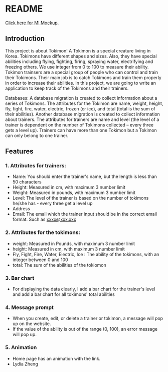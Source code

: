 # README

[Click here for MI Mockup](https://github.com/lydiazheng/276_assign2/blob/master/cmpt276-A2%20UI%20Mockup.pdf).

## Introduction
This project is about Tokimon! A Tokimon is a special creature living in Korea. Tokimons have different shapes and sizes. Also, they have special abilities including flying, fighting, firing, spraying water, electrifying and freezing others. We use integer from 0 to 100 to measure their ability. Tokimon trainsers are a special group of people who can control and train their Tokimons. Their main job is to catch Tokimons and train them properly in order to increase their abilities. In this project, we are going to write an application to keep track of the Tokimons and their trainers.

Databases: A database migration is created to collect information about a series of Tokimons. The attributes for the Tokimon are name, weight, height, fly, fight, fire, water, electric, frozen (or ice), and total (total is the sum of their abilities). Another database migration is created to collect information about trainers. The attributes for trainers are name and level (the level of a trainer is dependent on the number of Tokimons collected – every three gets a level up). Trainers can have more than one Tokimon but a Tokimon can only belong to one trainer.


## Features
### 1. Attributes for trainers:
+ Name: You should enter the trainer's name, but the length is less than 50 characters
+ Height: Measured in cm, with maximum 3 number limit 
+ Weight: Measured in pounds, with maximum 3 number limit
+ Level: The level of the trainer is based on the number of tokimons he/she has - every three get a level up
+ Address
+ Email: The email which the trainer input should be in the correct email format. Such as  xxxx@xxx.xxx

### 2. Attributes for the tokimons:
+ weight: Measured in Pounds, with maximum 3 number limit
+ height: Measured in cm, with maximum 3 number limit
+ Fly, Fight, Fire, Water, Electric, Ice : The ability of the tokimons, with an integer between 0 and 100
+ total: The sum of the abilities of the tokiomon

### 3. Bar chart
+ For displaying the data clearly, I add a bar chart for the trainer's level and add a bar chart for all tokimons' total abilities

### 4. Message prompt
+ When you create, edit, or delete a trainer or tokimon, a message will pop up on the website.
+ If the value of the ability is out of the range (0, 100), an error message will pop up.

### 5. Animation
+ Home page has an animation with the link.
+ Lydia Zheng
